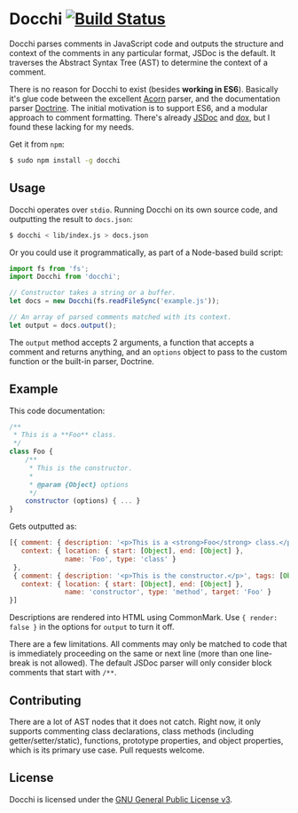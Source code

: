# Docchi [![Build Status](https://travis-ci.org/daliwali/docchi.png?branch=master)](https://travis-ci.org/daliwali/docchi)

Docchi parses comments in JavaScript code and outputs the structure and context of the comments in any particular format, JSDoc is the default. It traverses the Abstract Syntax Tree (AST) to determine the context of a comment.

There is no reason for Docchi to exist (besides **working in ES6**). Basically it's glue code between the excellent [Acorn](https://github.com/marijnh/acorn) parser, and the documentation parser [Doctrine](https://github.com/Constellation/doctrine). The initial motivation is to support ES6, and a modular approach to comment formatting. There's already [JSDoc](https://github.com/jsdoc3/jsdoc) and [dox](https://github.com/tj/dox), but I found these lacking for my needs.

Get it from `npm`:

```sh
$ sudo npm install -g docchi
```

## Usage

Docchi operates over `stdio`. Running Docchi on its own source code, and outputting the result to `docs.json`:

```sh
$ docchi < lib/index.js > docs.json
```

Or you could use it programmatically, as part of a Node-based build script:

```js
import fs from 'fs';
import Docchi from 'docchi';

// Constructor takes a string or a buffer.
let docs = new Docchi(fs.readFileSync('example.js'));

// An array of parsed comments matched with its context.
let output = docs.output();
```

The `output` method accepts 2 arguments, a function that accepts a comment and returns anything, and an `options` object to pass to the custom function or the built-in parser, Doctrine.

## Example

This code documentation:

```js
/**
 * This is a **Foo** class.
 */
class Foo {
    /**
     * This is the constructor.
     *
     * @param {Object} options
     */
    constructor (options) { ... }
}
```

Gets outputted as:

```js
[{ comment: { description: '<p>This is a <strong>Foo</strong> class.</p>', tags: [] },
   context: { location: { start: [Object], end: [Object] },
              name: 'Foo', type: 'class' }
 },
 { comment: { description: '<p>This is the constructor.</p>', tags: [Object] },
   context: { location: { start: [Object], end: [Object] },
              name: 'constructor', type: 'method', target: 'Foo' }
}]
```

Descriptions are rendered into HTML using CommonMark. Use `{ render: false }` in the options for `output` to turn it off.

There are a few limitations. All comments may only be matched to code that is immediately proceeding on the same or next line (more than one line-break is not allowed). The default JSDoc parser will only consider block comments that start with `/**`.

## Contributing

There are a lot of AST nodes that it does not catch. Right now, it only supports commenting class declarations, class methods (including getter/setter/static), functions, prototype properties, and object properties, which is its primary use case. Pull requests welcome.

## License

Docchi is licensed under the [GNU General Public License v3](https://github.com/daliwali/docchi/blob/master/LICENSE).
